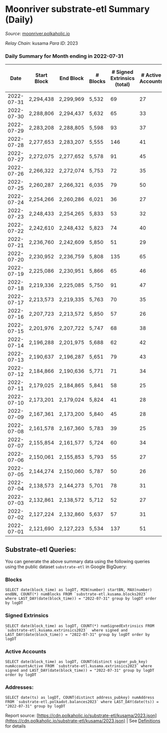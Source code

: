 # Moonriver substrate-etl Summary (Daily)

_Source_: [moonriver.polkaholic.io](https://moonriver.polkaholic.io)

*Relay Chain*: kusama
*Para ID*: 2023



### Daily Summary for Month ending in 2022-07-31


| Date | Start Block | End Block | # Blocks | # Signed Extrinsics (total) | # Active Accounts | # Passive | # New | # Addresses with Balances | # Events | # Transfers | # XCM Transfers In | # XCM Transfers Out |
| ---- | ----------- | --------- | -------- | --------------------------- | ----------------- | --------- | ----- | ------------------------- | -------- | ----------- | ------------------ | ------------------- |
| 2022-07-31 | 2,294,438 | 2,299,969 | 5,532  | 69 | 27 |  |  | 562,043 | 585,349 | 10,153 ($5,994,641.55) | 68 ($66,495.08) | 75 ($141,635.04) |
| 2022-07-30 | 2,288,806 | 2,294,437 | 5,632  | 65 | 33 |  |  | 558,373 | 647,390 | 12,429 ($9,704,436.39) | 62 ($178,456.27) | 53 ($41,138.23) |
| 2022-07-29 | 2,283,208 | 2,288,805 | 5,598  | 93 | 37 |  |  | 558,252 | 570,140 | 8,214 ($6,733,914.94) | 60 ($90,300.67) | 68 ($183,301.46) |
| 2022-07-28 | 2,277,653 | 2,283,207 | 5,555  | 146 | 41 |  |  | 557,996 | 619,310 | 10,035 ($8,972,952.63) | 82 ($240,382.49) | 111 ($84,706.67) |
| 2022-07-27 | 2,272,075 | 2,277,652 | 5,578  | 91 | 45 |  |  | 557,962 | 592,832 | 7,832 ($5,439,626.53) | 50 ($95,177.39) | 82 ($142,919.56) |
| 2022-07-26 | 2,266,322 | 2,272,074 | 5,753  | 72 | 35 |  |  | 557,662 | 609,391 | 8,530 ($9,527,005.02) | 28 ($119,861.51) | 53 ($12,250.82) |
| 2022-07-25 | 2,260,287 | 2,266,321 | 6,035  | 79 | 50 |  |  | 556,714 | 603,013 | 7,994 ($4,771,187.05) | 79 ($73,061.74) | 81 ($22,076.40) |
| 2022-07-24 | 2,254,266 | 2,260,286 | 6,021  | 36 | 27 |  |  | 556,890 | 608,015 | 7,802 ($6,010,537.49) | 47 ($40,304.23) | 68 ($20,709.51) |
| 2022-07-23 | 2,248,433 | 2,254,265 | 5,833  | 53 | 32 |  |  | 557,337 | 633,747 | 9,444 ($5,309,000.91) | 33 ($56,574.03) | 48 ($37,254.81) |
| 2022-07-22 | 2,242,610 | 2,248,432 | 5,823  | 74 | 40 |  |  | 555,719 | 807,727 | 11,841 ($7,154,808.95) | 50 ($186,895.52) | 154 ($222,821.55) |
| 2022-07-21 | 2,236,760 | 2,242,609 | 5,850  | 51 | 29 |  |  | 555,879 | 716,759 | 11,631 ($8,254,847.29) | 75 ($124,206.87) | 51 ($40,498.30) |
| 2022-07-20 | 2,230,952 | 2,236,759 | 5,808  | 135 | 65 |  |  | 555,690 | 608,400 | 10,374 ($5,852,952.02) | 69 ($118,448.46) | 87 ($93,966.49) |
| 2022-07-19 | 2,225,086 | 2,230,951 | 5,866  | 65 | 46 |  |  | 555,811 | 636,322 | 9,133 ($5,320,394.70) | 41 ($20,803.80) | 67 ($58,391.00) |
| 2022-07-18 | 2,219,336 | 2,225,085 | 5,750  | 91 | 47 |  |  | 555,952 | 636,595 | 11,119 ($7,714,179.17) | 60 ($61,100.24) | 82 ($128,274.13) |
| 2022-07-17 | 2,213,573 | 2,219,335 | 5,763  | 70 | 35 |  |  | 556,096 | 520,326 | 8,315 ($8,183,041.75) | 35 ($59,994.64) | 78 ($89,875.38) |
| 2022-07-16 | 2,207,723 | 2,213,572 | 5,850  | 57 | 26 |  |  | 555,575 | 666,876 | 12,215 ($9,224,396.49) | 45 ($79,096.82) | 43 ($30,986.68) |
| 2022-07-15 | 2,201,976 | 2,207,722 | 5,747  | 68 | 38 |  |  | 555,742 | 596,942 | 10,705 ($5,121,995.19) | 77 ($78,866.99) | 100 ($118,632.21) |
| 2022-07-14 | 2,196,288 | 2,201,975 | 5,688  | 62 | 42 |  |  | 555,876 | 526,482 | 9,063 ($3,549,006.97) | 61 ($64,342.88) | 75 ($51,992.24) |
| 2022-07-13 | 2,190,637 | 2,196,287 | 5,651  | 79 | 43 |  |  | 554,981 | 636,569 | 10,993 ($9,557,976.70) | 62 ($107,260.87) | 77 ($80,089.58) |
| 2022-07-12 | 2,184,866 | 2,190,636 | 5,771  | 71 | 34 |  |  | 554,915 | 547,574 | 8,050 ($3,877,908.47) | 55 ($82,675.00) | 60 ($114,742.68) |
| 2022-07-11 | 2,179,025 | 2,184,865 | 5,841  | 58 | 25 |  |  | 555,077 | 530,747 | 7,152 ($3,499,739.10) | 36 ($57,108.53) | 35 ($627,517.12) |
| 2022-07-10 | 2,173,201 | 2,179,024 | 5,824  | 41 | 28 |  |  | 554,697 | 513,928 | 7,062 ($1,862,718.50) | 33 ($41,616.43) | 45 ($18,941.31) |
| 2022-07-09 | 2,167,361 | 2,173,200 | 5,840  | 45 | 28 |  |  | 554,687 | 504,772 | 7,265 ($3,653,251.07) | 30 ($91,184.70) | 40 ($142,431.21) |
| 2022-07-08 | 2,161,578 | 2,167,360 | 5,783  | 39 | 25 |  |  | 554,769 | 594,345 | 8,256 ($2,343,382.95) | 48 ($17,602.32) | 51 ($32,742.54) |
| 2022-07-07 | 2,155,854 | 2,161,577 | 5,724  | 60 | 34 |  |  | 554,884 | 543,839 | 8,809 ($15,715,926.68) | 60 ($4,036,558.61) | 56 ($215,609.10) |
| 2022-07-06 | 2,150,061 | 2,155,853 | 5,793  | 55 | 27 |  |  | 553,834 | 628,877 | 8,877 ($17,969,611.81) | 60 ($113,235.23) | 67 ($112,088.21) |
| 2022-07-05 | 2,144,274 | 2,150,060 | 5,787  | 50 | 26 |  |  | 553,358 | 641,932 | 9,919 ($7,110,611.15) | 52 ($109,106.51) | 58 ($52,982.60) |
| 2022-07-04 | 2,138,573 | 2,144,273 | 5,701  | 78 | 31 |  |  | 553,172 | 705,438 | 12,503 ($6,174,299.02) | 81 ($549,939.68) | 59 ($57,628.03) |
| 2022-07-03 | 2,132,861 | 2,138,572 | 5,712  | 52 | 27 |  |  | 553,155 | 584,745 | 9,215 ($4,984,076.90) | 72 ($141,554.54) | 32 ($156,656.64) |
| 2022-07-02 | 2,127,224 | 2,132,860 | 5,637  | 57 | 31 |  |  | 553,246 | 687,130 | 13,500 ($8,574,048.08) | 84 ($104,615.31) | 78 ($210,975.64) |
| 2022-07-01 | 2,121,690 | 2,127,223 | 5,534  | 137 | 51 |  |  | 552,340 | 1,131,356 | 27,760 ($29,326,287.70) | 201 ($318,256.58) | 164 ($250,664.08) |

## Substrate-etl Queries:
You can generate the above summary data using the following queries using the public dataset `substrate-etl` in Google BigQuery:


### Blocks
```
SELECT date(block_time) as logDT, MIN(number) startBN, MAX(number) endBN, COUNT(*) numBlocks FROM `substrate-etl.kusama.blocks2023`  where LAST_DAY(date(block_time)) = "2022-07-31" group by logDT order by logDT
```


### Signed Extrinsics
```
SELECT date(block_time) as logDT, COUNT(*) numSignedExtrinsics FROM `substrate-etl.kusama.extrinsics2023`  where signed and LAST_DAY(date(block_time)) = "2022-07-31" group by logDT order by logDT
```


### Active Accounts
```
SELECT date(block_time) as logDT, COUNT(distinct signer_pub_key) numAccountsActive FROM `substrate-etl.kusama.extrinsics2023` where signed and LAST_DAY(date(block_time)) = "2022-07-31" group by logDT order by logDT
```


### Addresses:
```
SELECT date(ts) as logDT, COUNT(distinct address_pubkey) numAddress FROM `substrate-etl.polkadot.balances2023` where LAST_DAY(date(ts)) = "2022-07-31" group by logDT
```



Report source: [https://cdn.polkaholic.io/substrate-etl/kusama/2023.json](https://cdn.polkaholic.io/substrate-etl/kusama/2023.json) | See [Definitions](/DEFINITIONS.md) for details
